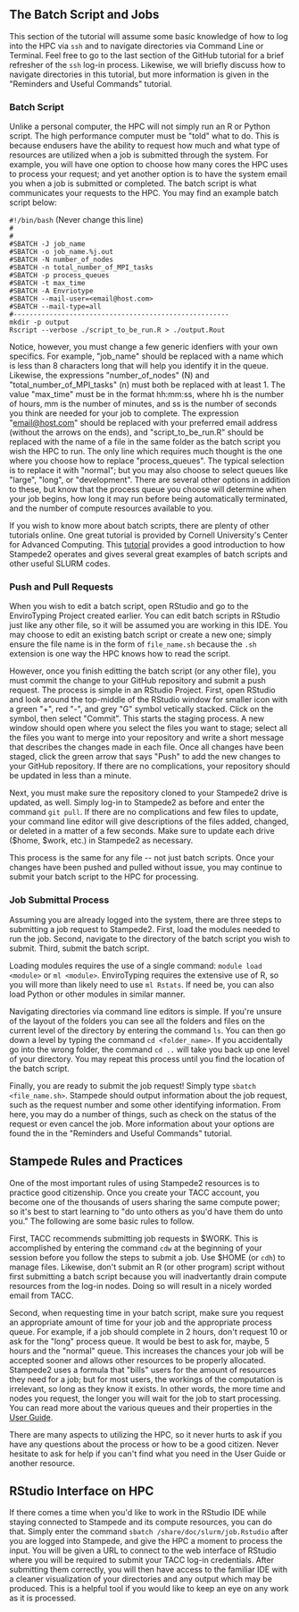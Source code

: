 ## The Batch Script and Jobs

This section of the tutorial will assume some basic knowledge of how to log into the HPC via `ssh` and to navigate directories via Command Line or Terminal. Feel free to go to the last section of the GitHub tutorial for a brief refresher of the `ssh` log-in process. Likewise, we will briefly discuss how to navigate directories in this tutorial, but more information is given in the "Reminders and Useful Commands" tutorial. 

### Batch Script

Unlike a personal computer, the HPC will not simply run an R or Python script. The high performance computer must be "told" what to do. This is because endusers have the ability to request how much and what type of resources are utilized when a job is submitted through the system. For example, you will have one option to choose how many cores the HPC uses to process your request; and yet another option is to have the system email you when a job is submitted or completed. The batch script is what communicates your requests to the HPC. You may find an example batch script below:

`#!/bin/bash` (Never change this line) <br/>
`#` <br/>
`#` <br/>
`#SBATCH -J job_name` <br/>
`#SBATCH -o job_name.%j.out` <br/>
`#SBATCH -N number_of_nodes` <br/>
`#SBATCH -n total_number_of_MPI_tasks` <br/>
`#SBATCH -p process_queues` <br/>
`#SBATCH -t max_time` <br/>
`#SBATCH -A Envriotype` <br/>
`#SBATCH --mail-user=<email@host.com>` <br/>
`#SBATCH --mail-type=all` <br/>
`#------------------------------------------------------` <br/>
`mkdir -p output` <br/>
`Rscript --verbose ./script_to_be_run.R > ./output.Rout` <br/>

Notice, however, you must change a few generic idenfiers with your own specifics. For example, "job_name" should be replaced with a name which is less than 8 characters long that will help you identify it in the queue. Likewise, the expressions "number_of_nodes" (N) and "total_number_of_MPI_tasks" (n) must both be replaced with at least 1. The value "max_time" must be in the format hh:mm:ss, where hh is the number of hours, mm is the number of minutes, and ss is the number of seconds you think are needed for your job to complete. The expression "<email@host.com>" should be replaced with your preferred email address (without the arrows on the ends), and "script_to_be_run.R" should be replaced with the name of a file in the same folder as the batch script you wish the HPC to run. The only line which requires much thought is the one where you choose how to replace "process_queues". The typical selection is to replace it with "normal"; but you may also choose to select queues like "large", "long", or "development". There are several other options in addition to these, but know that the process queue you choose will determine when your job begins, how long it may run before being automatically terminated, and the number of compute resources available to you. 

If you wish to know more about batch scripts, there are plenty of other tutorials online. One great tutorial is provided by Cornell University's Center for Advanced Computing. This [tutorial](https://www.cac.cornell.edu/education/training/StampedeJan2017/Envi.pdf) provides a good introduction to how Stampede2 operates and gives several great examples of batch scripts and other useful SLURM codes.

### Push and Pull Requests

When you wish to edit a batch script, open RStudio and go to the EnviroTyping Project created earlier. You can edit batch scripts in RStudio just like any other file, so it will be assumed you are working in this IDE. You may choose to edit an existing batch script or create a new one; simply ensure the file name is in the form of `file_name.sh` because the `.sh` extension is one way the HPC knows how to read the script.

However, once you finish editting the batch script (or any other file), you must commit the change to your GitHub repository and submit a push request. The process is simple in an RStudio Project. First, open RStudio and look around the top-middle of the RStudio window for smaller icon with a green "+", red "-", and grey "G" symbol vetically stacked. Click on the symbol, then select "Commit". This starts the staging process. A new window should open where you select the files you want to stage; select all the files you want to merge into your repository and write a short message that describes the changes made in each file. Once all changes have been staged, click the green arrow that says "Push" to add the new changes to your GitHub repository. If there are no complications, your repository should be updated in less than a minute.

Next, you must make sure the repository cloned to your Stampede2 drive is updated, as well. Simply log-in to Stampede2 as before and enter the command `git pull`. If there are no complications and few files to update, your command line editor will give descriptions of the files added, changed, or deleted in a matter of a few seconds. Make sure to update each drive ($home, $work, etc.) in Stampede2 as necessary. 

This process is the same for any file -- not just batch scripts. Once your changes have been pushed and pulled without issue, you may continue to submit your batch script to the HPC for processing. 

### Job Submittal Process

Assuming you are already logged into the system, there are three steps to submitting a job request to Stampede2. First, load the modules needed to run the job. Second, navigate to the directory of the batch script you wish to submit. Third, submit the batch script. 

Loading modules requires the use of a single command: `module load <module>` or `ml <module>`. EnviroTyping requires the extensive use of R, so you will more than likely need to use `ml Rstats`. If need be, you can also load Python or other modules in similar manner.

Navigating directories via command line editors is simple. If you're unsure of the layout of the folders you can see all the folders and files on the current level of the directory by entering the command `ls`. You can then go down a level by typing the command `cd <folder_name>`. If you accidentally go into the wrong folder, the command `cd ..` will take you back up one level of your directory. You may repeat this process until you find the location of the batch script.

Finally, you are ready to submit the job request! Simply type `sbatch <file_name.sh>`. Stampede should output information about the job request, such as the request number and some other identifying information. From here, you may do a number of things, such as check on the status of the request or even cancel the job. More information about your options are found the in the "Reminders and Useful Commands" tutorial. 

## Stampede Rules and Practices

One of the most important rules of using Stampede2 resources is to practice good citizenship. Once you create your TACC account, you become one of the thousands of users sharing the same compute power; so it's best to start learning to "do unto others as you'd have them do unto you." The following are some basic rules to follow.

First, TACC recommends submitting job requests in $WORK. This is accomplished by entering the command `cdw` at the beginning of your session before you follow the steps to submit a job. Use $HOME (or `cdh`) to manage files. Likewise, don't submit an R (or other program) script without first submitting a batch script because you will inadvertantly drain compute resources from the log-in nodes. Doing so will result in a nicely worded email from TACC.

Second, when requesting time in your batch script, make sure you request an appropriate amount of time for your job and the appropriate process queue. For example, if a job should complete in 2 hours, don't request 10 or ask for the "long" process queue. It would be best to ask for, maybe, 5 hours and the "normal" queue. This increases the chances your job will be accepted sooner and allows other resources to be properly allocated. Stampede2 uses a formula that "bills" users for the amount of resources they need for a job; but for most users, the workings of the computation is irrelevant, so long as they know it exists. In other words, the more time and nodes you request, the longer you will wait for the job to start processing. You can read more about the various queues and their properties in the [User Guide](https://portal.tacc.utexas.edu/user-guides/stampede2#running-queues).

There are many aspects to utilizing the HPC, so it never hurts to ask if you have any questions about the process or how to be a good citizen. Never hesitate to ask for help if you can't find what you need in the User Guide or another resource.

## RStudio Interface on HPC

If there comes a time when you'd like to work in the RStudio IDE while staying connected to Stampede and its compute resources, you can do that. Simply enter the command `sbatch /share/doc/slurm/job.Rstudio` after you are logged into Stampede, and give the HPC a moment to process the input. You will be given a URL to connect to the web interface of RStudio where you will be required to submit your TACC log-in credentials. After submitting them correctly, you will then have access to the familiar IDE with a cleaner visualization of your directories and any output which may be produced. This is a helpful tool if you would like to keep an eye on any work as it is processed.
